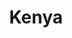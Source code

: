 ---
title: Kenya
crosslinks:
- place
- AskReddit
- nottheonion
- Metal
- transformers
- MatatuCulture
- CityPorn
- GrMD
- Physics
- ICT
- GreenLattice
- Africa
- AskHistorians
- glasgow
- television
- SoccerBetting
- Uganda
- AMAAggregator
- Lawfare
---